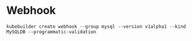 # Webhook

```
kubebuilder create webhook --group mysql --version v1alpha1 --kind MySQLDB --programmatic-validation
```
